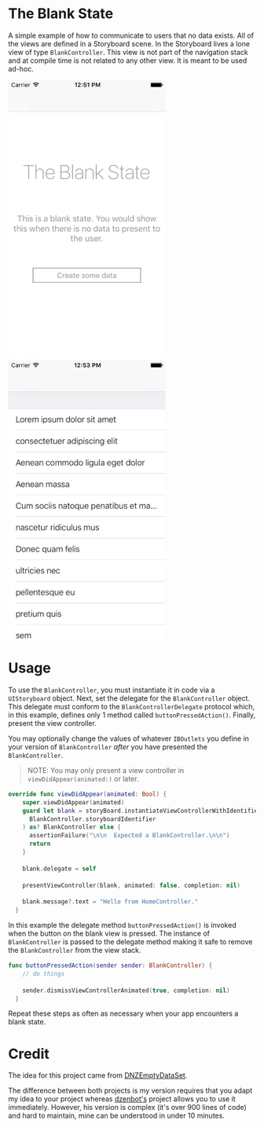 # The Blank State
A simple example of how to communicate to users that no data
exists. All of the views are defined in a Storyboard scene. In the Storyboard
lives a lone view of type `BlankController`. This view is not part of the
navigation stack and at compile time is not related to any other view. It is
meant to be used ad-hoc.

<img src="https://raw.githubusercontent.com/jkereako/BlankState/master/Images/blank-view.png" alt="Blank view" width="320" height="568" />

<img src="https://raw.githubusercontent.com/jkereako/BlankState/master/Images/data-view.png" alt="Content view" width="320" height="568" />

# Usage
To use the `BlankController`, you must instantiate it in code via a
`UIStoryboard` object. Next, set the delegate for the `BlankController` object.
This delegate must conform to the `BlankControllerDelegate` protocol which, in
this example, defines only 1 method called `buttonPressedAction()`. Finally,
present the view controller.

You may optionally change the values of whatever `IBOutlets` you define in your
version of `BlankController` *after* you have presented the `BlankController`.

> NOTE: You may only present a view controller in `viewDidAppear(animated:)` or
> later.

```swift
override func viewDidAppear(animated: Bool) {
    super.viewDidAppear(animated)
    guard let blank = storyBoard.instantiateViewControllerWithIdentifier(
      BlankController.storyboardIdentifier
    ) as? BlankController else {
      assertionFailure("\n\n  Expected a BlankController.\n\n")
      return
    }

    blank.delegate = self

    presentViewController(blank, animated: false, completion: nil)

    blank.message?.text = "Hello from HomeController."
  }
```

In this example the delegate method `buttonPressedAction()` is invoked when the
button on the blank view is pressed. The instance of `BlankController` is passed
to the delegate method making it safe to remove the `BlankController` from the
view stack.

```swift
func buttonPressedAction(sender sender: BlankController) {
    // do things

    sender.dismissViewControllerAnimated(true, completion: nil)
  }
```
Repeat these steps as often as necessary when your app encounters a blank state.

# Credit
The idea for this project came from [DNZEmptyDataSet][repo].

The difference between both projects is my version requires that you adapt my
idea to your project whereas [dzenbot's][dzenbot] project allows you to use it
immediately. However, his version is complex (it's over 900 lines of code) and
hard to maintain, mine can be understood in under 10 minutes.

[dzenbot]: https://github.com/dzenbot
[repo]: https://github.com/dzenbot/DZNEmptyDataSet
